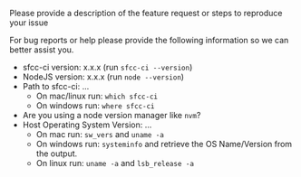 Please provide a description of the feature request or steps to reproduce your issue    

For bug reports or help please provide the following information so we can better assist you.

- sfcc-ci version: x.x.x (run `sfcc-ci --version`)
- NodeJS version: x.x.x (run `node --version`)
- Path to sfcc-ci: ...
  - On mac/linux run: `which sfcc-ci`
  - On windows run: `where sfcc-ci`
- Are you using a node version manager like `nvm`?
- Host Operating System Version: ...
  - On mac run: `sw_vers` and `uname -a`
  - On windows run: `systeminfo` and retrieve the OS Name/Version from the output.
  - On linux run: `uname -a` and `lsb_release -a`
